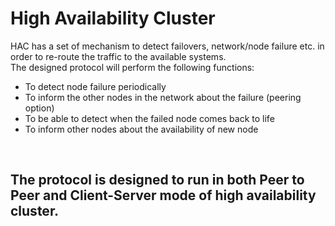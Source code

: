 # High Availability Cluster
HAC has a set of mechanism to detect failovers, network/node failure etc. in order to re-route the traffic to the available systems. 
<br />
The designed protocol will perform the following functions:
* To detect node failure periodically
* To inform the other nodes in the network about the failure (peering option)
* To be able to detect when the failed node comes back to life
* To inform other nodes about the availability of new node
<br />

## The protocol is designed to run in both Peer to Peer and Client-Server mode of high availability cluster.

